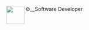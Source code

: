 <!-- Hi, I'm Saradhi -->
<!-- ============================= -->

<img height="50px" align="left" src="https://www.svgrepo.com/show/296343/microchip.svg"/>
⚙️__Software Developer  </br>




<!-- Associate software developer @Intoglo.
Intrested to Interested to collaborate in open source AI Projects. -->



<!-- Aspiring Full-Stack-Web Developer | MCA Graduate


Hi there., Im saradhi an Tech enthusiast and i love to build websites that are responsive and functional. As a passionate learner who's always willing to learn and work across newer technologies.Looking forward to perform my skills in a challenging work environment. -->

<!-- <img height="200px" align="right" src="https://www.crio.do/resources/assets/onboard/What1.png"/> 

<img src="https://www.svgrepo.com/show/131971/location.svg" width="18" height="18" alt="location" />&nbsp;&nbsp;&nbsp;I'm from Rajahmundry , Andra pradesh. 


<img src="https://www.svgrepo.com/show/256/laptop.svg" width="18" height="18" alt=""/>&nbsp;&nbsp;&nbsp;Find my projects here at [Projects](https://github.com/Saradhii?tab=repositories)

<img src="https://www.svgrepo.com/show/148389/paper.svg" width="18" height="18" alt=""/>&nbsp;&nbsp;&nbsp;Know about my experiences [Resume](https://drive.google.com/file/d/1sw8Zr0-XVtSn6Yxp-M25IfaTKazHHpH1/view?usp=sharing)

<img src="https://www.svgrepo.com/show/302570/website.svg" width="18" height="18" alt=""/>&nbsp;&nbsp;&nbsp;Visit my [Portfolio](https://saradhi.netlify.app/) for more details.

<img src="https://www.svgrepo.com/show/226318/contact.svg" width="18" height="18" alt=""/>&nbsp;&nbsp;&nbsp;You can contact me at [saradhi8142385201@gmail.com](mailto:saradhi8142385201@gmail.com)

## 💻 Skills
<img height="200px"  align="left" src="https://www.crio.do/resources/assets/onboard/What3.png"/> 
<div align="left">  
<br><a href="https://developer.mozilla.org/en-US/docs/Web/JavaScript" target="_blank" rel="noreferrer"><img src="https://raw.githubusercontent.com/danielcranney/readme-generator/main/public/icons/skills/javascript-colored.svg" width="36" height="36" alt="Javascript" /></a>&nbsp;&nbsp;&nbsp;&nbsp;&nbsp;&nbsp;&nbsp;&nbsp;&nbsp;
<a href="https://developer.mozilla.org/en-US/docs/Glossary/HTML5" target="_blank" rel="noreferrer"><img src="https://raw.githubusercontent.com/danielcranney/readme-generator/main/public/icons/skills/html5-colored.svg" width="36" height="36" alt="HTML5" /></a>&nbsp;&nbsp;&nbsp;&nbsp;&nbsp;&nbsp;&nbsp;&nbsp;&nbsp;
<a href="https://reactjs.org/" target="_blank" rel="noreferrer"><img src="https://raw.githubusercontent.com/danielcranney/readme-generator/main/public/icons/skills/react-colored.svg" width="36" height="36" alt="React" /></a>&nbsp;&nbsp;&nbsp;&nbsp;&nbsp;&nbsp;&nbsp;&nbsp;&nbsp;
<a href="https://www.w3.org/TR/CSS/#css" target="_blank" rel="noreferrer"><img src="https://raw.githubusercontent.com/danielcranney/readme-generator/main/public/icons/skills/css3-colored.svg" width="36" height="36" alt="CSS3" /></a>&nbsp;&nbsp;&nbsp;&nbsp;&nbsp;&nbsp;&nbsp;&nbsp;&nbsp;
<a href="https://redux.js.org/" target="_blank" rel="noreferrer"><img src="https://raw.githubusercontent.com/danielcranney/readme-generator/main/public/icons/skills/redux-colored.svg" width="36" height="36" alt="Redux" /></a>&nbsp;&nbsp;&nbsp;&nbsp;&nbsp;&nbsp;&nbsp;&nbsp;&nbsp;
<a href="https://nodejs.org/en/" target="_blank" rel="noreferrer"><img src="https://raw.githubusercontent.com/danielcranney/readme-generator/main/public/icons/skills/nodejs-colored.svg" width="36" height="36" alt="NodeJS" /></a>&nbsp;&nbsp;&nbsp;&nbsp;&nbsp;&nbsp;&nbsp;&nbsp;&nbsp;
<a href="https://expressjs.com/" target="_blank" rel="noreferrer"><img src="https://raw.githubusercontent.com/danielcranney/readme-generator/main/public/icons/skills/express-colored-dark.svg" width="36" height="36" alt="Express" /></a>&nbsp;&nbsp;&nbsp;&nbsp;&nbsp;&nbsp;&nbsp;&nbsp;&nbsp;
<a href="https://www.mongodb.com/" target="_blank" rel="noreferrer"><img src="https://raw.githubusercontent.com/danielcranney/readme-generator/main/public/icons/skills/mongodb-colored.svg" width="36" height="36" alt="MongoDB" /></a>&nbsp;&nbsp;&nbsp;&nbsp;&nbsp;&nbsp;&nbsp;&nbsp;&nbsp;
</a><br><br><br>
<a href="https://www.postman.com/" target="_blank" rel="noreferrer"><img src="https://res.cloudinary.com/postman/image/upload/t_team_logo/v1629869194/team/2893aede23f01bfcbd2319326bc96a6ed0524eba759745ed6d73405a3a8b67a8" width="36" height="36" alt="Postman" /></a>&nbsp;&nbsp;&nbsp;&nbsp;&nbsp;&nbsp;&nbsp;&nbsp;&nbsp;
<a href="https://nextjs.org/" target="_blank" rel="noreferrer"><img src="https://ui-lib.com/blog/wp-content/uploads/2021/12/nextjs-boilerplate-logo.png" width="36" height="36" alt="MongoDB" /></a>&nbsp;&nbsp;&nbsp;&nbsp;&nbsp;&nbsp;&nbsp;&nbsp;&nbsp;
<a href="https://www.typescriptlang.org/" target="_blank" rel="noreferrer"><img src="https://raw.githubusercontent.com/danielcranney/readme-generator/main/public/icons/skills/typescript-colored.svg" width="36" height="36" alt="Typescript" /></a>&nbsp;&nbsp;&nbsp;&nbsp;&nbsp;&nbsp;&nbsp;&nbsp;&nbsp;
<a href="https://mui.com/" target="_blank" rel="noreferrer"><img src="https://mui.com/static/logo.png" width="36" height="36" alt="MongoDB" /></a> 
&nbsp;&nbsp;&nbsp;&nbsp;&nbsp;&nbsp;&nbsp;
<a href="https://redis.io/" target="_blank" rel="noreferrer"><img src="https://raw.githubusercontent.com/devicons/devicon/master/icons/redis/redis-original-wordmark.svg" width="36" height="36" alt="vercel" /></a> 
&nbsp;&nbsp;&nbsp;&nbsp;&nbsp;&nbsp;&nbsp;&nbsp;&nbsp;
<a href="https://www.netlify.com/" target="_blank" rel="noreferrer"><img src="https://www.svgrepo.com/show/331495/netlify.svg" width="36" height="36" alt="netlyfy" /></a> 
&nbsp;&nbsp;&nbsp;&nbsp;&nbsp;&nbsp;&nbsp;&nbsp;&nbsp;
<a href="https://www.heroku.com/" target="_blank" rel="noreferrer"><img src="https://www.svgrepo.com/show/349404/heroku.svg" width="36" height="36" alt="heroku"/></a> 
</div>
<br><br><br>


## 🌐 Socials
<br>

<p align="center">
<a href="https://www.linkedin.com/in/durga-vijaya-saradhi-mopada-327bb01b6/" target="_blank" rel="noreferrer">
<img src="https://upload.wikimedia.org/wikipedia/commons/thumb/f/f8/LinkedIn_icon_circle.svg/2048px-LinkedIn_icon_circle.svg.png" width="36" height="36" alt="Linked In" />
</a>
&nbsp;&nbsp;&nbsp;&nbsp;&nbsp;&nbsp;
<a href="https://medium.com/@saradhi8142385201" target="_blank" rel="noreferrer">
<img src="https://upload.wikimedia.org/wikipedia/commons/thumb/e/ec/Medium_logo_Monogram.svg/1200px-Medium_logo_Monogram.svg.png" width="36" height="36" alt="Medium"/>
</a>
&nbsp;&nbsp;&nbsp;&nbsp;&nbsp;&nbsp;
<a href="https://stackoverflow.com/users/19857635/saradhi" target="_blank" rel="noreferrer">
<img src="https://upload.wikimedia.org/wikipedia/commons/thumb/e/ef/Stack_Overflow_icon.svg/768px-Stack_Overflow_icon.svg.png" width="36" height="36" alt="so" />
</a>
&nbsp;&nbsp;&nbsp;&nbsp;&nbsp;&nbsp;
<a href="https://twitter.com/SaradhiVj" target="_blank" rel="noreferrer">
<img src="https://upload.wikimedia.org/wikipedia/commons/thumb/4/4f/Twitter-logo.svg/2491px-Twitter-logo.svg.png" width="36" height="30" alt="twitter" />
</a>

</p>


<!-- ## 📝 GitHub Stats

<div>
<img height="200px"  align="right" src="https://www.crio.do/static/e986e6586b9caea329fb7659195ac856/55ae8/Hero.png"/> 
<a href="http://www.github.com/saradhii"><img align="left" alt="Saradhi GitHub stats" src="https://github-readme-stats.vercel.app/api/top-langs/?username=saradhii&langs_count=8&count_private=true&layout=compact&theme=react&hide_border=true&bg_color=0D1117" /></a>
</div>

<br><br><br><br><br><br><br><br><br><br>
<div>
<img align="left" height="220px" width="230px" src="https://www.crio.do/static/ef9b3bc8e80b6a86c0214f2f2153c865/3be30/Mission.png"/> 
<a href="http://www.github.com/saradhii"><img align="right" width="470px" src="https://github-readme-stats.vercel.app/api?username=saradhii&show_icons=true&hide=&count_private=true&title_color=0891b2&text_color=ffffff&icon_color=0891b2&bg_color=0D1117&hide_border=true&show_icons=true" alt="Saradhi GitHub stats"/></a>
</div>

<br><br> -->
<!-- <a href="http://www.github.com/saradhii"><img src="https://activity-graph.herokuapp.com/graph?username=saradhii&bg_color=0D1117&color=ffffff&line=0891b2&point=ffffff&area_color=000000&area=true&hide_border=true&custom_title=GitHub%20Commits%20Graph" alt="GitHub Commits Graph" /></a> -->






